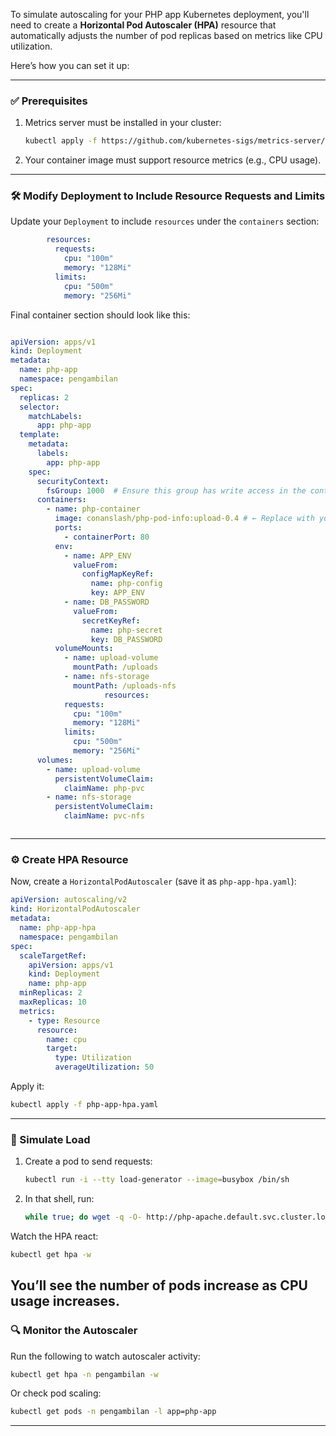 To simulate autoscaling for your PHP app Kubernetes deployment, you'll need to create a **Horizontal Pod Autoscaler (HPA)** resource that automatically adjusts the number of pod replicas based on metrics like CPU utilization.

Here’s how you can set it up:

---

### ✅ Prerequisites

1. Metrics server must be installed in your cluster:

   ```bash
   kubectl apply -f https://github.com/kubernetes-sigs/metrics-server/releases/latest/download/components.yaml
   ```

2. Your container image must support resource metrics (e.g., CPU usage).

---

### 🛠 Modify Deployment to Include Resource Requests and Limits

Update your `Deployment` to include `resources` under the `containers` section:

```yaml
        resources:
          requests:
            cpu: "100m"
            memory: "128Mi"
          limits:
            cpu: "500m"
            memory: "256Mi"
```

Final container section should look like this:

```yaml

apiVersion: apps/v1
kind: Deployment
metadata:
  name: php-app
  namespace: pengambilan
spec:
  replicas: 2
  selector:
    matchLabels:
      app: php-app
  template:
    metadata:
      labels:
        app: php-app
    spec:
      securityContext:
        fsGroup: 1000  # Ensure this group has write access in the container
      containers:
        - name: php-container
          image: conanslash/php-pod-info:upload-0.4 # ← Replace with your Docker Hub username
          ports:
            - containerPort: 80
          env:
            - name: APP_ENV
              valueFrom:
                configMapKeyRef:
                  name: php-config
                  key: APP_ENV
            - name: DB_PASSWORD
              valueFrom:
                secretKeyRef:
                  name: php-secret
                  key: DB_PASSWORD
          volumeMounts:
            - name: upload-volume
              mountPath: /uploads
            - name: nfs-storage
              mountPath: /uploads-nfs
					 resources:
            requests:
              cpu: "100m"
              memory: "128Mi"
            limits:
              cpu: "500m"
              memory: "256Mi"
      volumes:
        - name: upload-volume
          persistentVolumeClaim:
            claimName: php-pvc
        - name: nfs-storage
          persistentVolumeClaim:
            claimName: pvc-nfs



```

---

### ⚙️ Create HPA Resource

Now, create a `HorizontalPodAutoscaler` (save it as `php-app-hpa.yaml`):

```yaml
apiVersion: autoscaling/v2
kind: HorizontalPodAutoscaler
metadata:
  name: php-app-hpa
  namespace: pengambilan
spec:
  scaleTargetRef:
    apiVersion: apps/v1
    kind: Deployment
    name: php-app
  minReplicas: 2
  maxReplicas: 10
  metrics:
    - type: Resource
      resource:
        name: cpu
        target:
          type: Utilization
          averageUtilization: 50
```

Apply it:

```bash
kubectl apply -f php-app-hpa.yaml
```

---

### 🧪 Simulate Load


1. Create a pod to send requests:

    ```bash
    kubectl run -i --tty load-generator --image=busybox /bin/sh
    ```

2. In that shell, run:

    ```sh
    while true; do wget -q -O- http://php-apache.default.svc.cluster.local; done
    ```


Watch the HPA react:

```bash
kubectl get hpa -w
```

You’ll see the number of pods increase as CPU usage increases.
---

### 🔍 Monitor the Autoscaler

Run the following to watch autoscaler activity:

```bash
kubectl get hpa -n pengambilan -w
```

Or check pod scaling:

```bash
kubectl get pods -n pengambilan -l app=php-app
```

---

